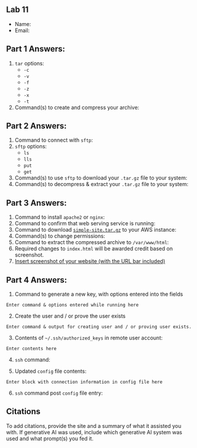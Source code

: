 ## Lab 11

- Name:
- Email:

## Part 1 Answers:

1. `tar` options:
   - `-c`
   - `-v`
   - `-f`
   - `-z`
   - `-x`
   - `-t`
2. Command(s) to create and compress your archive:

## Part 2 Answers:

1. Command to connect with `sftp`:
2. `sftp` options:
   - `ls`
   - `lls`
   - `put`
   - `get`
3. Command(s) to use `sftp` to download your `.tar.gz` file to your system:
4. Command(s) to decompress & extract your `.tar.gz` file to your system:

## Part 3 Answers:

1. Command to install `apache2` or `nginx`:
2. Command to confirm that web serving service is running:
3. Command to download [`simple-site.tar.gz`](simple-site.tar.gz) to your AWS instance:
4. Command(s) to change permissions: 
5. Command to extract the compressed archive to `/var/www/html`:
6. Required changes to `index.html` will be awarded credit based on screenshot.
7. [Insert screenshot of your website (with the URL bar included)]()

## Part 4 Answers:

1. Command to generate a new key, with options entered into the fields 
```
Enter command & options entered while running here
```

2. Create the user and / or prove the user exists
```
Enter command & output for creating user and / or proving user exists.
```

3. Contents of `~/.ssh/authorized_keys` in remote user account:
```
Enter contents here
```

4. `ssh` command:

5. Updated `config` file contents:
```
Enter block with connection information in config file here
```

6. `ssh` command post `config` file entry:

## Citations

To add citations, provide the site and a summary of what it assisted you with.  If generative AI was used, include which generative AI system was used and what prompt(s) you fed it.
